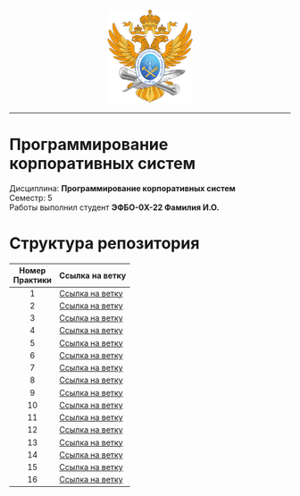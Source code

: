 <p align="center">
  <img src="images/MIREA_Gerb_Colour.svg" alt="Mirea_Gerb" width="30%"/>
</p>

___

# Программирование корпоративных систем
Дисциплина: **Программирование корпоративных систем** <br>
Семестр: 5 <br>
Работы выполнил студент **ЭФБО-0X-22 Фамилия И.О.** <br>

# Структура репозитория
| Номер<br>Практики | Ссылка на ветку |
|:---:|---|
| 1 | [Ссылка на ветку](https://github.com/KirichenkoND/PKS5_Template/tree/Practice_1) |
| 2 | [Ссылка на ветку](https://github.com/KirichenkoND/PKS5_Template/tree/Practice_2) |
| 3 | [Ссылка на ветку](https://github.com/KirichenkoND/PKS5_Template/tree/Practice_3) |
| 4 | [Ссылка на ветку](https://github.com/KirichenkoND/PKS5_Template/tree/Practice_4) |
| 5 | [Ссылка на ветку](https://github.com/KirichenkoND/PKS5_Template/tree/Practice_5) |
| 6 | [Ссылка на ветку](https://github.com/KirichenkoND/PKS5_Template/tree/Practice_6) |
| 7 | [Ссылка на ветку](https://github.com/KirichenkoND/PKS5_Template/tree/Practice_7) |
| 8 | [Ссылка на ветку](https://github.com/KirichenkoND/PKS5_Template/tree/Practice_8) |
| 9 | [Ссылка на ветку](https://github.com/KirichenkoND/PKS5_Template/tree/Practice_9) |
| 10 | [Ссылка на ветку](https://github.com/KirichenkoND/PKS5_Template/tree/Practice_10) |
| 11 | [Ссылка на ветку](https://github.com/KirichenkoND/PKS5_Template/tree/Practice_11) |
| 12 | [Ссылка на ветку](https://github.com/KirichenkoND/PKS5_Template/tree/Practice_12) |
| 13 | [Ссылка на ветку](https://github.com/KirichenkoND/PKS5_Template/tree/Practice_13) |
| 14 | [Ссылка на ветку](https://github.com/KirichenkoND/PKS5_Template/tree/Practice_14) |
| 15 | [Ссылка на ветку](https://github.com/KirichenkoND/PKS5_Template/tree/Practice_15) |
| 16 | [Ссылка на ветку](https://github.com/KirichenkoND/PKS5_Template/tree/Practice_16) |